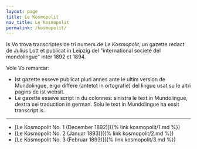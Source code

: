 ```yaml
---
layout: page
title: Le Kosmopolit
nav_title: Le Kosmopolit
permalink: /kosmopolit/
---
```


Is Vo trova transcriptes de tri numers de *Le Kosmopolit*, un gazette redact de Julius Lott et publicat in Leipzig del "international societé del mondolingue" inter 1892 et 1894.

Vole Vo remarcar:

- Ist gazette esseve publicat pluri annes ante le ultim version de Mundolingue, ergo differe (antetot in ortografie) del lingue usat su le altri pagins de ist websit.
- Le gazette esseve script in du colonnes: sinistra le text in Mundolingue, dextra sei traduction in german. Solu le text in Mundolingue ha essit transcript is.

---

- [Le Kosmopolit No. 1 (December 1892)]({% link kosmopolit/1.md %})
- [Le Kosmopolit No. 2 (Januar 1893)]({% link kosmopolit/2.md %})
- [Le Kosmopolit No. 3 (Februar 1893)]({% link kosmopolit/3.md %})
